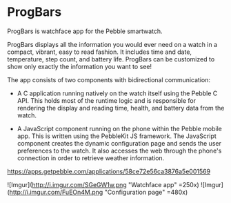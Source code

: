 # ProgBars
ProgBars is watchface app for the Pebble smartwatch.

ProgBars displays all the information you would ever need on a watch in a compact, vibrant, easy to read fashion. 
It includes time and date, temperature, step count, and battery life. 
ProgBars can be customized to show only exactly the information you want to see!

The app consists of two components with bidirectional communication:

* A C application running natively on the watch itself using the Pebble C API. This holds most of the runtime logic and is responsible for rendering the display and reading time, health, and battery data from the watch.

* A JavaScript component running on the phone within the Pebble mobile app. This is written using the PebbleKit JS framework. The JavaScript component creates the dynamic configuration page and sends the user preferences to the watch. It also accesses the web through the phone's connection in order to retrieve weather information.

https://apps.getpebble.com/applications/58ce72e56ca3876a5e001569

![Imgur](http://i.imgur.com/SGeGW1w.png "Watchface app" =250x)
![Imgur](http://i.imgur.com/FuEOn4M.png "Configuration page" =480x)




